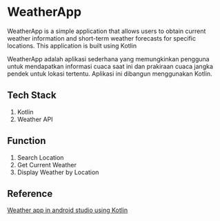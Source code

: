 # WeatherApp

WeatherApp is a simple application that allows users to obtain current weather information and short-term weather forecasts for specific locations. This application is built using Kotlin

WeatherApp adalah aplikasi sederhana yang memungkinkan pengguna untuk mendapatkan informasi cuaca saat ini dan prakiraan cuaca jangka pendek untuk lokasi tertentu. Aplikasi ini dibangun menggunakan Kotlin.

## Tech Stack
1. Kotlin
2. Weather API

## Function
1. Search Location
2. Get Current Weather
3. Display Weather by Location

## Reference
[Weather app in android studio using Kotlin](https://www.youtube.com/watch?v=dvxNjWrvtow&t=284s)
